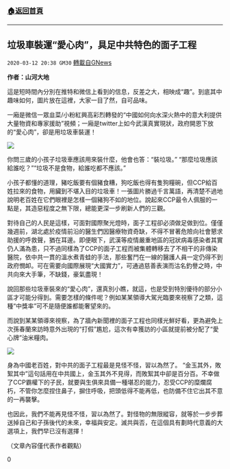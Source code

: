 ###  [:house:返回首頁](https://github.com/ourhimalayas/txt)
---

## 垃圾車裝運“愛心肉”，具足中共特色的面子工程
`2020-03-12 20:38 GM30` [轉載自GNews](https://gnews.org/zh-hant/139781/)

**作者：山河大地**

這是短時間內分別在推特和微信上看到的信息，反差之大，相映成“趣”。到底其中趣味如何，圖片放在這裡，大家一目了然，自可品味。

一廂是微信一眾韭菜/小粉紅興高彩烈轉發的“中國如何向水深火熱中的意大利提供大量物資和專家援助”視頻；一廂是twitter上如今武漢真實現狀，政府開恩下放的“愛心肉”，卻是用垃圾車裝運！

![](https://s3-ap-northeast-1.amazonaws.com/news.guo.offload.media/wp-content/uploads/2020/03/12202716/1-116.jpg)

你問三歲的小孩子垃圾車應該用來裝什麼，他會也答：“裝垃圾。” “那麼垃圾應該給誰吃？”“垃圾不是食物，給誰吃都不應該。”

小孩子都懂的道理，豬吃飯要有個豬食糟，狗吃飯也得有隻狗糧碗，但CCP給百姓拉來的食物，用臟到不堪入目的垃圾車！一張圖片勝過千言萬語，再清楚不過地說明老百姓在它們眼裡是怎樣一個豬狗不如的地位。說起來CCP最令人佩服的一點是，其造惡程度之無下限，總能更深一步刷新人們的三觀。

對待自己的人民是這樣，可面對國際聚光燈時，面子工程卻必須做足做到位。僅僅幾週前，湖北處於疫情前沿的醫生們因醫療物資奇缺，不得不冒著危險向社會懇求助援的呼救聲，猶在耳邊。即便眼下，武漢等疫情嚴重地區的冠狀病毒感染者其實仍人滿為患，只不過同樣為了CCP的面子工程而被集體轉移去了不相干的非傳染醫院，依中共一貫的溫水煮青蛙的手法，那些奮鬥在一線的醫護人員一定仍得不到政府憫卹。可在需要向國際展現“大國實力”，可通過慈善表演而沽名釣譽之時，中共向來大手筆，不缺錢，豪氣盡現！

說回那些垃圾車裝來的“愛心肉”，還真別小瞧，就這，也是受到特別優待的部分小區才可能分得到。需要怎樣的條件呢？例如某某領導大駕光臨要來視察了之類，這種“中獎率”可不是隨便誰都能奢望來的。

而說到某某領導來視察，為了牆內新聞裡的面子工程也同樣光鮮好看，更為避免上次孫春蘭來訪時意外出現的“打假”尷尬，這次有幸獲訪的小區就提前被分配了“愛心牌”油米糧肉。

![](https://s3-ap-northeast-1.amazonaws.com/news.guo.offload.media/wp-content/uploads/2020/03/12203015/2-25.jpg)

身為中國老百姓，對中共的面子工程最是見怪不怪，習以為然了。 “金玉其外，敗絮其中”這句話用在中共國上，金玉其外不見得，而敗絮其中卻是百分百。不幸做了CCP霸權下的子民，就要與生俱來具備一種堪忍的能力，忍受CCP的糜爛腐朽，不管你怎麼捏住鼻子，摒住呼吸，把頭低得不能再低，也防備不住它出其不意的一再襲擊。

也因此，我們不能再見怪不怪，習以為然了。對怪物的無限縱容，就等於一步步葬送掉自己和子孫後代的未來，幸福與安定。滅共與否，在這個具有劃時代意義的大選項上，我們早已沒有選擇！

（文章內容僅代表作者觀點）

0
